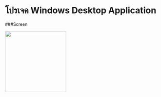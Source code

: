 # โปรเจค Windows Desktop Application

###Screen

<img src="https://github.com/user-attachments/assets/822d17ae-ac8c-4cf6-8f1f-447ab35694e0" width="200">
